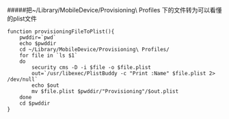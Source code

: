 #####把~/Library/MobileDevice/Provisioning\ Profiles 下的文件转为可以看懂的plist文件
```
function provisioningFileToPlist(){
	pwddir=`pwd`
	echo $pwddir
	cd ~/Library/MobileDevice/Provisioning\ Profiles/
	for file in `ls $1`  
	do
		security cms -D -i $file -o $file.plist
		out=`/usr/libexec/PlistBuddy -c "Print :Name" $file.plist 2> /dev/null`
		echo $out
		mv $file.plist $pwddir/"Provisioning"/$out.plist
	done
	cd $pwddir
}
```